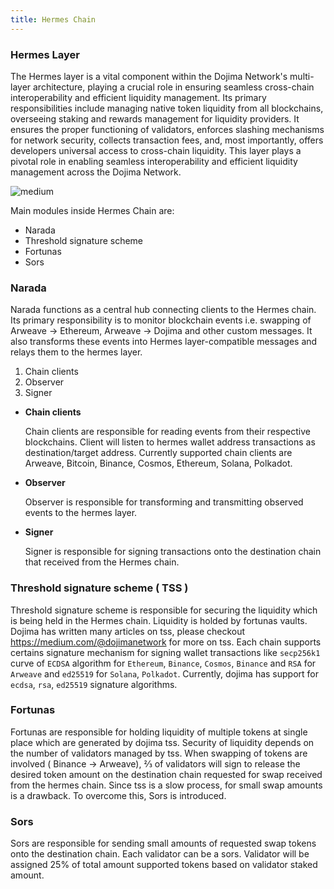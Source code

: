```yaml
---
title: Hermes Chain
---
```


### Hermes Layer
The Hermes layer is a vital component within the Dojima Network's multi-layer architecture, playing a crucial role in ensuring seamless cross-chain interoperability and efficient liquidity management.
Its primary responsibilities include managing native token liquidity from all blockchains, overseeing staking and rewards management for liquidity providers. 
It ensures the proper functioning of validators, enforces slashing mechanisms for network security, collects transaction fees, and, most importantly, offers developers universal access to cross-chain liquidity. 
This layer plays a pivotal role in enabling seamless interoperability and efficient liquidity management across the Dojima Network.

<!-- Add Image -->
![medium](https://dojima-images.s3.ap-south-1.amazonaws.com/dojima-docs/img/hermeslayer.svg)

<!-- <iframe width="100%" height="480px" src="https://www.youtube.com/embed/HYy3N7E0qSw" title="Dojima Demo" frameborder="0" allow="accelerometer; autoplay; clipboard-write; encrypted-media; gyroscope; picture-in-picture" allowfullscreen></iframe> -->

Main modules inside Hermes Chain are:
 - Narada
 - Threshold signature scheme
 - Fortunas
 - Sors

### Narada
Narada functions as a central hub connecting clients to the Hermes chain. Its primary responsibility is to monitor blockchain 
events i.e. swapping of Arweave -> Ethereum, Arweave -> Dojima and other custom messages. It also transforms these events into Hermes layer-compatible messages and relays them to the hermes layer.


1. Chain clients
2. Observer
3. Signer

- **Chain clients** 

	Chain clients are responsible for reading events from their respective blockchains. Client will listen to hermes wallet address transactions as destination/target address. 
  Currently supported chain clients are Arweave, Bitcoin, Binance, Cosmos, Ethereum, Solana, Polkadot.

- **Observer**

     Observer is responsible for transforming and transmitting observed events to the hermes layer.

- **Signer**

     Signer is responsible for signing transactions onto the destination chain that received from the Hermes chain.

### Threshold signature scheme ( TSS )

Threshold signature scheme is responsible for securing the liquidity which is being held in the Hermes chain. Liquidity is holded by fortunas vaults. Dojima has written many articles on tss, please checkout https://medium.com/@dojimanetwork for more on tss. Each chain supports certains signature mechanism for signing wallet transactions like `secp256k1` curve of `ECDSA` algorithm for `Ethereum`, `Binance`, `Cosmos`, `Binance` and `RSA` for `Arweave` and `ed25519` for `Solana`, `Polkadot`. Currently, dojima has support for `ecdsa`, `rsa`, `ed25519` signature algorithms.

### Fortunas

Fortunas are responsible for holding liquidity of multiple tokens at single place which are generated by dojima tss. Security of liquidity depends on the number of validators managed by tss. When swapping of tokens are involved ( Binance -> Arweave), ⅔ of validators will sign to release the desired token amount on the destination chain requested for swap received from the hermes chain. Since tss is a slow process, for small swap amounts is a drawback. To overcome this, Sors is introduced.

### Sors

Sors are responsible for sending small amounts of requested swap tokens onto the destination chain. Each validator can be a sors. Validator will be assigned 25% of total amount supported tokens based on validator staked amount.
